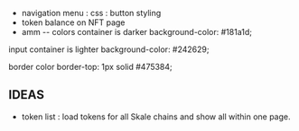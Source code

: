 - navigation menu : css : button styling
- token balance on NFT page
- amm
  -- colors
  container is darker
  background-color: #181a1d;

input container is lighter
background-color: #242629;

border color
border-top: 1px solid #475384;

## IDEAS

- token list : load tokens for all Skale chains and show all within one page.
